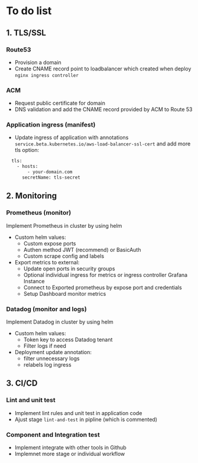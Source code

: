 # To do list
## 1. TLS/SSL
### Route53
- Provision a domain
- Create CNAME record point to loadbalancer which created when deploy `nginx ingress controller`
### ACM
- Request public certificate for domain
- DNS validation and add the CNAME record provided by ACM to Route 53
### Application ingress (manifest)
- Update ingress of application with annotations
`service.beta.kubernetes.io/aws-load-balancer-ssl-cert` and add more tls option:
```bash
  tls:
    - hosts:
        - your-domain.com
      secretName: tls-secret
```

## 2. Monitoring
### Prometheus (monitor)
Implement Prometheus in cluster by using helm
- Custom helm values:
  - Custom expose ports
  - Authen method JWT (recommend) or BasicAuth
  - Custom scrape config and labels
- Export metrics to external:
  - Update open ports in security groups
  - Optional individual ingress for metrics or ingress controller
Grafana Instance
  - Connect to Exported prometheus by expose port and credentials
  - Setup Dashboard monitor metrics
### Datadog (monitor and logs)
Implement Datadog in cluster by using helm
- Custom helm values:
  - Token key to access Datadog tenant
  - Filter logs if need
- Deployment update annotation:
  - filter unnecessary logs
  - relabels log ingress

## 3. CI/CD
### Lint and unit test
- Implement lint rules and unit test in application code
- Ajust stage `lint-and-test` in pipline (which is commented)
### Component and Integration test
- Implement integrate with other tools in Github
- Implemnet more stage or individual workflow